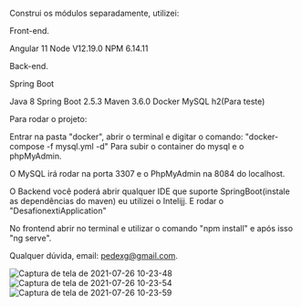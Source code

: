 Construi os módulos separadamente, utilizei:

Front-end.

Angular 11
Node V12.19.0
NPM 6.14.11

Back-end.

Spring Boot

Java 8
Spring Boot 2.5.3
Maven 3.6.0
Docker
MySQL
h2(Para teste)


Para rodar o projeto:

Entrar na pasta "docker", abrir o terminal e digitar o comando:
"docker-compose -f mysql.yml -d" Para subir o container do mysql e o phpMyAdmin.

O MySQL irá rodar na porta 3307 e o PhpMyAdmin na 8084 do localhost.

O Backend você poderá abrir qualquer IDE que suporte SpringBoot(instale as dependências do maven)
eu utilizei o Intelijj. E rodar o "DesafionextiApplication"

No frontend abrir no terminal e utilizar o comando "npm install" e após isso "ng serve".

Qualquer dúvida, email: pedexg@gmail.com.


![Captura de tela de 2021-07-26 10-23-48](https://user-images.githubusercontent.com/48767712/126997786-8711559b-2807-4ac1-b134-dee8b737e911.png)
![Captura de tela de 2021-07-26 10-23-54](https://user-images.githubusercontent.com/48767712/126997799-8ebcf3f8-e584-4ca3-bd28-1007e04a70b6.png)
![Captura de tela de 2021-07-26 10-23-59](https://user-images.githubusercontent.com/48767712/126997805-13001636-1db9-4162-a64c-32b33b7f184b.png)
